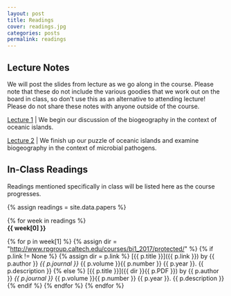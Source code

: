 ```yaml
---
layout: post
title: Readings
cover: readings.jpg
categories: posts
permalink: readings
---
```


## Lecture Notes

We will post the slides from lecture as we go along in the course. Please note
that these do not include the various goodies that we work out on the board in
class, so don't use this as an alternative to attending lecture! Please do not
share these notes with anyone outside of the course.

[Lecture 1](http://www.rpgroup.caltech.edu/courses/bi1_2017/protected/Bi1_Sp2017_lec01_Biogeography_of_Oceanic_Islands.pdf) \| We begin our discussion of the biogeography in the context of  oceanic islands.

[Lecture 2](http://www.rpgroup.caltech.edu/courses/bi1_2017/protected/Bi1_Sp2017_lec02_Biogeography_Pathogens.pdf) \| We finish up our puzzle of oceanic islands and examine biogeography in the context of microbial pathogens.

## In-Class Readings

Readings mentioned specifically in class will be listed here as the course progresses.


{% assign readings = site.data.papers %}

{% for week in readings %}
<span style="display: block; font-weight: 500"> <b>{{ week[0] }}</b></span>

{% for p in week[1] %}
{% assign dir = "http://www.rpgroup.caltech.edu/courses/bi1_2017/protected/" %}
{% if p.link != None %}
{% assign dir = p.link %}
[{{ p.title }}]({{ p.link }}) by {{ p.author }} *{{ p.journal }}* {{ p.volume }}{{ p.number }} {{ p.year }}. {{ p.description }}
{% else %}
[{{ p.title }}]({{ dir }}{{ p.PDF }}) by {{ p.author }} *{{ p.journal }}* {{ p.volume }}{{ p.number }} {{ p.year }}. {{ p.description }}
{% endif %}
{% endfor %}
{% endfor %}
